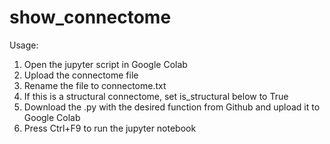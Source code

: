
   show_connectome
   ===============

   Usage:
   1. Open the jupyter script in Google Colab
   2. Upload the connectome file
   3. Rename the file to connectome.txt
   4. If this is a structural connectome, set is_structural below to True
   5. Download the .py with the desired function from Github and upload it to Google Colab
   6. Press Ctrl+F9 to run the jupyter notebook
